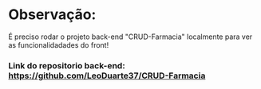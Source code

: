 # Observação:

É preciso rodar o projeto back-end "CRUD-Farmacia" localmente para ver as funcionalidadades
do front!

### Link do repositorio back-end: https://github.com/LeoDuarte37/CRUD-Farmacia 
